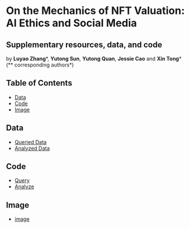 # On the Mechanics of NFT Valuation: AI Ethics and Social Media

## Supplementary resources, data, and code
by **Luyao Zhang***, **Yutong Sun**, **Yutong Quan**, **Jessie Cao** and **Xin Tong***
(** corresponding authors*)
## Table of Contents
- [Data](https://github.com/HCI-Blockchain/NFT-2023#data)
- [Code](https://github.com/HCI-Blockchain/NFT-2023#code)
- [Image](https://github.com/HCI-Blockchain/NFT-2023#image)

## Data
- [Queried Data](https://github.com/HCI-Blockchain/NFT-2023/tree/main/data/queried_data)
- [Analyzed Data](https://github.com/HCI-Blockchain/NFT-2023/tree/main/data/analyzed_data)

## Code
- [Query](https://github.com/HCI-Blockchain/NFT-2023/tree/main/code/query)
- [Analyze](https://github.com/HCI-Blockchain/NFT-2023/tree/main/code/analyze)

## Image
- [image](https://github.com/HCI-Blockchain/ICWSM-2023/tree/main/code/figure)
